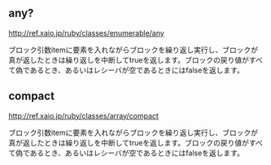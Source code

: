## any?
http://ref.xaio.jp/ruby/classes/enumerable/any

ブロック引数itemに要素を入れながらブロックを繰り返し実行し、ブロックが真が返したときは繰り返しを中断してtrueを返します。ブロックの戻り値がすべて偽であるとき、あるいはレシーバが空であるときにはfalseを返します。

## compact
http://ref.xaio.jp/ruby/classes/array/compact

ブロック引数itemに要素を入れながらブロックを繰り返し実行し、ブロックが真が返したときは繰り返しを中断してtrueを返します。ブロックの戻り値がすべて偽であるとき、あるいはレシーバが空であるときにはfalseを返します。
